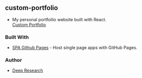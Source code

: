 ## custom-portfolio

* My personal portfoilio website built with React.  
[Custom Portfolio](http://victorscodingrevolution.com/)

### Built With

* [SPA Github Pages](https://github.com/rafrex/spa-github-pages) - Host single page apps with GitHub Pages.

### Author

* [Deep Research](https://github.com/deep-research)